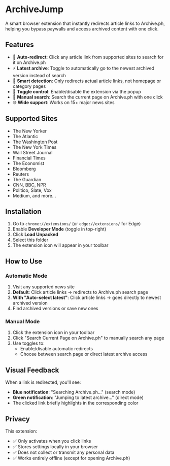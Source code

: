 # ArchiveJump

A smart browser extension that instantly redirects article links to Archive.ph, helping you bypass paywalls and access archived content with one click.

## Features

- 🔗 **Auto-redirect**: Click any article link from supported sites to search for it on Archive.ph
- ⚡ **Latest archive**: Toggle to automatically go to the newest archived version instead of search
- 🎯 **Smart detection**: Only redirects actual article links, not homepage or category pages
- 🔧 **Toggle control**: Enable/disable the extension via the popup
- 📱 **Manual search**: Search the current page on Archive.ph with one click
- 🌐 **Wide support**: Works on 15+ major news sites

## Supported Sites

- The New Yorker
- The Atlantic  
- The Washington Post
- The New York Times
- Wall Street Journal
- Financial Times
- The Economist
- Bloomberg
- Reuters
- The Guardian
- CNN, BBC, NPR
- Politico, Slate, Vox
- Medium, and more...

## Installation

1. Go to `chrome://extensions/` (or `edge://extensions/` for Edge)
2. Enable **Developer Mode** (toggle in top-right)
3. Click **Load Unpacked**
4. Select this folder
5. The extension icon will appear in your toolbar

## How to Use

### Automatic Mode
1. Visit any supported news site
2. **Default**: Click article links → redirects to Archive.ph search page
3. **With "Auto-select latest"**: Click article links → goes directly to newest archived version
4. Find archived versions or save new ones

### Manual Mode  
1. Click the extension icon in your toolbar
2. Click "Search Current Page on Archive.ph" to manually search any page
3. Use toggles to:
   - Enable/disable automatic redirects
   - Choose between search page or direct latest archive access

## Visual Feedback

When a link is redirected, you'll see:
- **Blue notification**: "Searching Archive.ph..." (search mode)
- **Green notification**: "Jumping to latest archive..." (direct mode)
- The clicked link briefly highlights in the corresponding color

## Privacy

This extension:
- ✅ Only activates when you click links
- ✅ Stores settings locally in your browser
- ✅ Does not collect or transmit any personal data
- ✅ Works entirely offline (except for opening Archive.ph)
